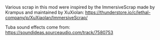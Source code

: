 Various scrap in this mod were inspired by the ImmersiveScrap made by Krampus and maintained by XuXiolan:
https://thunderstore.io/c/lethal-company/p/XuXiaolan/ImmersiveScrap/

Tuba sound effects come from:
https://soundideas.sourceaudio.com/track/7580753